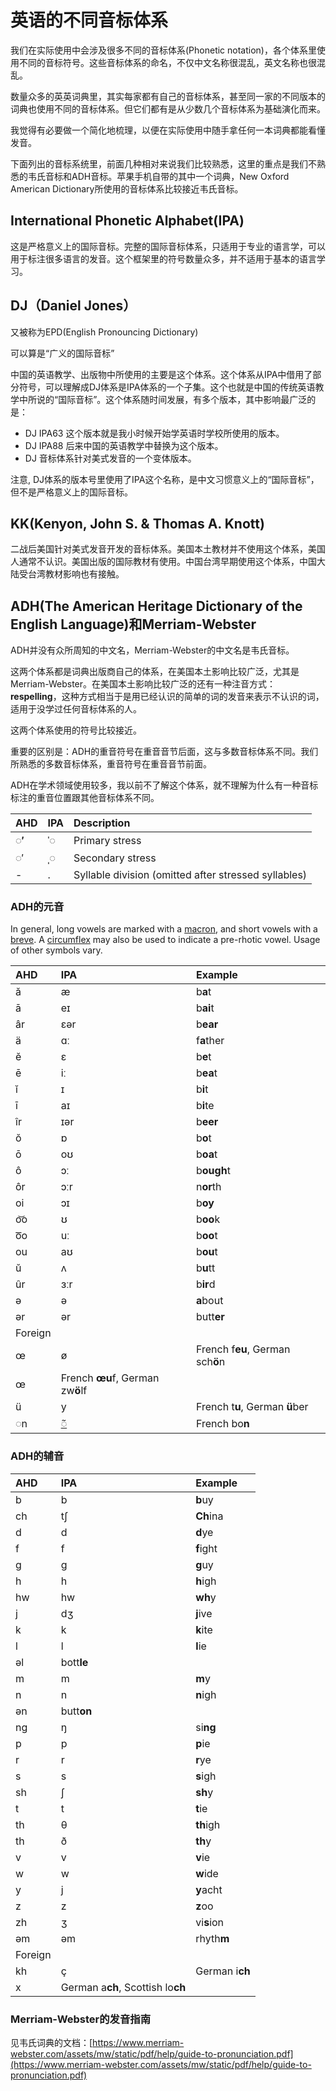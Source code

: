 # 英语的不同音标体系

我们在实际使用中会涉及很多不同的音标体系\(Phonetic notation\)，各个体系里使用不同的音标符号。这些音标体系的命名，不仅中文名称很混乱，英文名称也很混乱。

数量众多的英英词典里，其实每家都有自己的音标体系，甚至同一家的不同版本的词典也使用不同的音标体系。但它们都有是从少数几个音标体系为基础演化而来。

我觉得有必要做一个简化地梳理，以便在实际使用中随手拿任何一本词典都能看懂发音。

下面列出的音标系统里，前面几种相对来说我们比较熟悉，这里的重点是我们不熟悉的韦氏音标和ADH音标。苹果手机自带的其中一个词典，New Oxford American Dictionary所使用的音标体系比较接近韦氏音标。

## International Phonetic Alphabet\(IPA\)

这是严格意义上的国际音标。完整的国际音标体系，只适用于专业的语言学，可以用于标注很多语言的发音。这个框架里的符号数量众多，并不适用于基本的语言学习。

## DJ（Daniel Jones）

又被称为EPD\(English Pronouncing Dictionary\)

可以算是“广义的国际音标”

中国的英语教学、出版物中所使用的主要是这个体系。这个体系从IPA中借用了部分符号，可以理解成DJ体系是IPA体系的一个子集。这个也就是中国的传统英语教学中所说的“国际音标”。这个体系随时间发展，有多个版本，其中影响最广泛的是：

* DJ IPA63 这个版本就是我小时候开始学英语时学校所使用的版本。
* DJ IPA88 后来中国的英语教学中替换为这个版本。
* DJ 音标体系针对美式发音的一个变体版本。

注意, DJ体系的版本号里使用了IPA这个名称，是中文习惯意义上的“国际音标”，但不是严格意义上的国际音标。

## KK\(Kenyon, John S. & Thomas A. Knott\)

二战后美国针对美式发音开发的音标体系。美国本土教材并不使用这个体系，美国人通常不认识。美国出版的国际教材有使用。中国台湾早期使用这个体系，中国大陆受台湾教材影响也有接触。

## ADH\(The American Heritage Dictionary of the English Language\)和Merriam-Webster

ADH并没有众所周知的中文名，Merriam-Webster的中文名是韦氏音标。

这两个体系都是词典出版商自己的体系，在美国本土影响比较广泛，尤其是Merriam-Webster。在美国本土影响比较广泛的还有一种注音方式：**respelling**，这种方式相当于是用已经认识的简单的词的发音来表示不认识的词，适用于没学过任何音标体系的人。

这两个体系使用的符号比较接近。

重要的区别是：ADH的重音符号在重音音节后面，这与多数音标体系不同。我们所熟悉的多数音标体系，重音符号在重音音节前面。

ADH在学术领域使用较多，我以前不了解这个体系，就不理解为什么有一种音标标注的重音位置跟其他音标体系不同。

| AHD | IPA | Description |
| :--- | :--- | :--- |
| ◌**′** | ˈ◌ | Primary stress |
| ◌′ | ˌ◌ | Secondary stress |
| - | . | Syllable division \(omitted after stressed syllables\) |

### ADH的元音

In general, long vowels are marked with a [macron](https://en.wikipedia.org/wiki/Macron_%28diacritic%29), and short vowels with a [breve](https://en.wikipedia.org/wiki/Breve). A [circumflex](https://en.wikipedia.org/wiki/Circumflex) may also be used to indicate a pre-rhotic vowel. Usage of other symbols vary.

| AHD | IPA | Example |
| :--- | :--- | :--- |
| ă | æ | b**a**t |
| ā | eɪ | b**ai**t |
| âr | ɛər | b**ear** |
| ä | ɑː | f**a**ther |
| ĕ | ɛ | b**e**t |
| ē | iː | b**ea**t |
| ĭ | ɪ | b**i**t |
| ī | aɪ | b**i**te |
| îr | ɪər | b**eer** |
| ŏ | ɒ | b**o**t |
| ō | oʊ | b**oa**t |
| ô | ɔː | b**ough**t |
| ôr | ɔːr | n**or**th |
| oi | ɔɪ | b**oy** |
| o͝o | ʊ | b**oo**k |
| o͞o | uː | b**oo**t |
| ou | aʊ | b**ou**t |
| ŭ | ʌ | b**u**tt |
| ûr | ɜːr | b**ir**d |
| ə | ə | **a**bout |
| ər | ər | butt**er** |
| Foreign |  |  |
| œ | ø | French f**eu**, German sch**ö**n |
| œ | French **œu**f, German zw**ö**lf |  |
| ü | y | French t**u**, German **ü**ber |
| ◌n | [◌̃](https://en.wikipedia.org/wiki/Nasalization) | French bo**n** |

### ADH的辅音

| AHD | IPA | Example |
| :--- | :--- | :--- |
| b | b | **b**uy |
| ch | tʃ | **Ch**ina |
| d | d | **d**ye |
| f | f | **f**ight |
| g | ɡ | **g**uy |
| h | h | **h**igh |
| hw | hw | **wh**y |
| j | dʒ | **j**ive |
| k | k | **k**ite |
| l | l | **l**ie |
| əl | bott**le** |  |
| m | m | **m**y |
| n | n | **n**igh |
| ən | butt**on** |  |
| ng | ŋ | si**ng** |
| p | p | **p**ie |
| r | r | **r**ye |
| s | s | **s**igh |
| sh | ʃ | **sh**y |
| t | t | **t**ie |
| th | θ | **th**igh |
| th | ð | **th**y |
| v | v | **v**ie |
| w | w | **w**ide |
| y | j | **y**acht |
| z | z | **z**oo |
| zh | ʒ | vi**s**ion |
| əm | əm | rhyth**m** |
| Foreign |  |  |
| kh | ç | German i**ch** |
| x | German a**ch**, Scottish lo**ch** |  |

### Merriam-Webster的发音指南

见韦氏词典的文档：[https://www.merriam-webster.com/assets/mw/static/pdf/help/guide-to-pronunciation.pdf](https://www.merriam-webster.com/assets/mw/static/pdf/help/guide-to-pronunciation.pdf)



